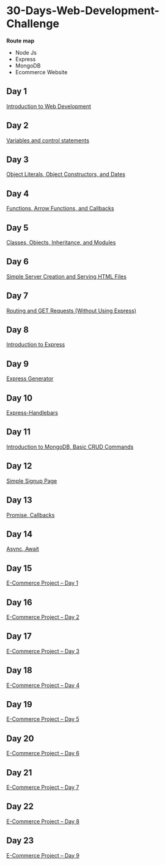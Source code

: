 # 30-Days-Web-Development-Challenge

**Route map**
- Node Js
- Express
- MongoDB
- Ecommerce Website

## Day 1 
[Introduction to Web Development](https://github.com/augustine-aj/30-Days-Web-Development-Challenge/tree/main/Day%201)

## Day 2
[Variables and control statements](https://github.com/augustine-aj/30-Days-Web-Development-Challenge/tree/main/Day%202)

## Day 3
[Object Literals, Object Constructors, and Dates](https://github.com/augustine-aj/30-Days-Web-Development-Challenge/tree/main/Day%203)

## Day 4
[Functions, Arrow Functions, and Callbacks](https://github.com/augustine-aj/30-Days-Web-Development-Challenge/tree/main/Day%204)

## Day 5
[Classes, Objects, Inheritance, and Modules](https://github.com/augustine-aj/30-Days-Web-Development-Challenge/tree/main/Day%205)

## Day 6
[Simple Server Creation and Serving HTML Files](https://github.com/augustine-aj/30-Days-Web-Development-Challenge/tree/main/Day%206)

## Day 7
[Routing and GET Requests (Without Using Express)](https://github.com/augustine-aj/30-Days-Web-Development-Challenge/tree/main/Day%207)

## Day 8
[Introduction to Express](https://github.com/augustine-aj/30-Days-Web-Development-Challenge/tree/main/Day%208)

## Day 9
[Express Generator](https://github.com/augustine-aj/30-Days-Web-Development-Challenge/tree/main/Day%209)

## Day 10
[Express-Handlebars](https://github.com/augustine-aj/30-Days-Web-Development-Challenge/tree/main/Day%2010)

## Day 11
[Introduction to MongoDB, Basic CRUD Commands](https://github.com/augustine-aj/30-Days-Web-Development-Challenge/tree/main/Day%2011)

## Day 12
[Simple Signup Page](https://github.com/augustine-aj/30-Days-Web-Development-Challenge/tree/main/Day%2012)

## Day 13
[Promise, Callbacks](https://github.com/augustine-aj/30-Days-Web-Development-Challenge/tree/main/Day%2013)

## Day 14
[Async, Await](https://github.com/augustine-aj/30-Days-Web-Development-Challenge/tree/main/Day%2014)

## Day 15
[E-Commerce Project – Day 1](https://github.com/augustine-aj/30-Days-Web-Development-Challenge/tree/main/Day%2015)

## Day 16
[E-Commerce Project – Day 2](https://github.com/augustine-aj/30-Days-Web-Development-Challenge/tree/main/Day%2016)

## Day 17
[E-Commerce Project – Day 3](https://github.com/augustine-aj/30-Days-Web-Development-Challenge/tree/main/Day%2017)

## Day 18
[E-Commerce Project – Day 4](https://github.com/augustine-aj/30-Days-Web-Development-Challenge/tree/main/Day%2018)

## Day 19
[E-Commerce Project – Day 5](https://github.com/augustine-aj/30-Days-Web-Development-Challenge/tree/main/Day%2019)

## Day 20
[E-Commerce Project – Day 6](https://github.com/augustine-aj/30-Days-Web-Development-Challenge/tree/main/Day%2020)

## Day 21
[E-Commerce Project – Day 7](https://github.com/augustine-aj/30-Days-Web-Development-Challenge/tree/main/Day%2021)

## Day 22
[E-Commerce Project – Day 8](https://github.com/augustine-aj/30-Days-Web-Development-Challenge/tree/main/Day%2022)

## Day 23
[E-Commerce Project – Day 9](https://github.com/augustine-aj/30-Days-Web-Development-Challenge/tree/main/Day%2023)




